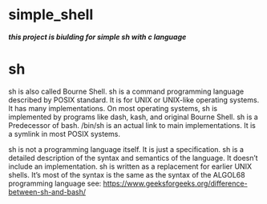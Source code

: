 # simple_shell
***this project is biulding for simple sh with c language***

# sh
sh is also called Bourne Shell. sh is a command programming language described by POSIX standard. It is for UNIX or UNIX-like operating systems. It has many implementations. On most operating systems, sh is implemented by programs like dash, kash, and original Bourne Shell. sh is a Predecessor of bash. /bin/sh is an actual link to main implementations. It is a symlink in most POSIX systems.

sh is not a programming language itself. It is just a specification. sh is a detailed description of the syntax and semantics of the language. It doesn’t include an implementation. sh is written as a replacement for earlier UNIX shells. It’s most of the syntax is the same as the syntax of the ALGOL68 programming language
see:
https://www.geeksforgeeks.org/difference-between-sh-and-bash/
